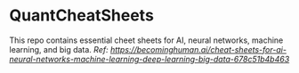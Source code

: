 # QuantCheatSheets

This repo contains essential cheet sheets for AI, neural networks, machine learning, and big data. 
*Ref: https://becominghuman.ai/cheat-sheets-for-ai-neural-networks-machine-learning-deep-learning-big-data-678c51b4b463*
